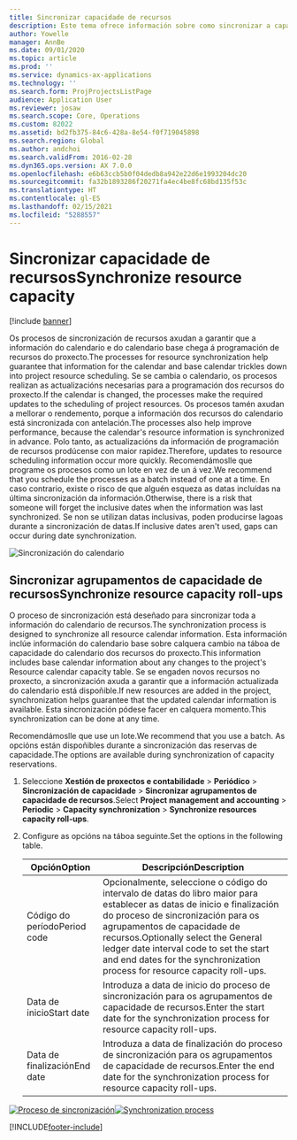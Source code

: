 ```yaml
---
title: Sincronizar capacidade de recursos
description: Este tema ofrece información sobre como sincronizar a capacidade dun recurso entre calendarios e proxectos.
author: Yowelle
manager: AnnBe
ms.date: 09/01/2020
ms.topic: article
ms.prod: ''
ms.service: dynamics-ax-applications
ms.technology: ''
ms.search.form: ProjProjectsListPage
audience: Application User
ms.reviewer: josaw
ms.search.scope: Core, Operations
ms.custom: 82022
ms.assetid: bd2fb375-84c6-428a-8e54-f0f719045898
ms.search.region: Global
ms.author: andchoi
ms.search.validFrom: 2016-02-28
ms.dyn365.ops.version: AX 7.0.0
ms.openlocfilehash: e6b63ccb5b0f04dedb8a942e22d6e1993204dc20
ms.sourcegitcommit: fa32b1893286f20271fa4ec4be8fc68bd135f53c
ms.translationtype: HT
ms.contentlocale: gl-ES
ms.lasthandoff: 02/15/2021
ms.locfileid: "5288557"
---
```

# <a name="synchronize-resource-capacity"></a><span data-ttu-id="e86de-103">Sincronizar capacidade de recursos</span><span class="sxs-lookup"><span data-stu-id="e86de-103">Synchronize resource capacity</span></span>

[!include [banner](../includes/banner.md)]

<span data-ttu-id="e86de-104">Os procesos de sincronización de recursos axudan a garantir que a información do calendario e do calendario base chega á programación de recursos do proxecto.</span><span class="sxs-lookup"><span data-stu-id="e86de-104">The processes for resource synchronization help guarantee that information for the calendar and base calendar trickles down into project resource scheduling.</span></span> <span data-ttu-id="e86de-105">Se se cambia o calendario, os procesos realizan as actualizacións necesarias para a programación dos recursos do proxecto.</span><span class="sxs-lookup"><span data-stu-id="e86de-105">If the calendar is changed, the processes make the required updates to the scheduling of project resources.</span></span> <span data-ttu-id="e86de-106">Os procesos tamén axudan a mellorar o rendemento, porque a información dos recursos do calendario está sincronizada con antelación.</span><span class="sxs-lookup"><span data-stu-id="e86de-106">The processes also help improve performance, because the calendar's resource information is synchronized in advance.</span></span> <span data-ttu-id="e86de-107">Polo tanto, as actualizacións da información de programación de recursos prodúcense con maior rapidez.</span><span class="sxs-lookup"><span data-stu-id="e86de-107">Therefore, updates to resource scheduling information occur more quickly.</span></span> <span data-ttu-id="e86de-108">Recomendámoslle que programe os procesos como un lote en vez de un á vez.</span><span class="sxs-lookup"><span data-stu-id="e86de-108">We recommend that you schedule the processes as a batch instead of one at a time.</span></span> <span data-ttu-id="e86de-109">En caso contrario, existe o risco de que alguén esqueza as datas incluídas na última sincronización da información.</span><span class="sxs-lookup"><span data-stu-id="e86de-109">Otherwise, there is a risk that someone will forget the inclusive dates when the information was last synchronized.</span></span> <span data-ttu-id="e86de-110">Se non se utilizan datas inclusivas, poden producirse lagoas durante a sincronización de datas.</span><span class="sxs-lookup"><span data-stu-id="e86de-110">If inclusive dates aren't used, gaps can occur during date synchronization.</span></span>

![Sincronización do calendario](./media/projectresourcing04-1024x471.jpg)

## <a name="synchronize-resource-capacity-roll-ups"></a><span data-ttu-id="e86de-112">Sincronizar agrupamentos de capacidade de recursos</span><span class="sxs-lookup"><span data-stu-id="e86de-112">Synchronize resource capacity roll-ups</span></span>

<span data-ttu-id="e86de-113">O proceso de sincronización está deseñado para sincronizar toda a información do calendario de recursos.</span><span class="sxs-lookup"><span data-stu-id="e86de-113">The synchronization process is designed to synchronize all resource calendar information.</span></span> <span data-ttu-id="e86de-114">Esta información inclúe información do calendario base sobre calquera cambio na táboa de capacidade do calendario dos recursos do proxecto.</span><span class="sxs-lookup"><span data-stu-id="e86de-114">This information includes base calendar information about any changes to the project's Resource calendar capacity table.</span></span> <span data-ttu-id="e86de-115">Se se engaden novos recursos no proxecto, a sincronización axuda a garantir que a información actualizada do calendario está dispoñible.</span><span class="sxs-lookup"><span data-stu-id="e86de-115">If new resources are added in the project, synchronization helps guarantee that the updated calendar information is available.</span></span> <span data-ttu-id="e86de-116">Esta sincronización pódese facer en calquera momento.</span><span class="sxs-lookup"><span data-stu-id="e86de-116">This synchronization can be done at any time.</span></span>

<span data-ttu-id="e86de-117">Recomendámoslle que use un lote.</span><span class="sxs-lookup"><span data-stu-id="e86de-117">We recommend that you use a batch.</span></span> <span data-ttu-id="e86de-118">As opcións están dispoñibles durante a sincronización das reservas de capacidade.</span><span class="sxs-lookup"><span data-stu-id="e86de-118">The options are available during synchronization of capacity reservations.</span></span>

1. <span data-ttu-id="e86de-119">Seleccione **Xestión de proxectos e contabilidade** &gt; **Periódico** &gt; **Sincronización de capacidade** &gt; **Sincronizar agrupamentos de capacidade de recursos**.</span><span class="sxs-lookup"><span data-stu-id="e86de-119">Select **Project management and accounting** &gt; **Periodic** &gt; **Capacity synchronization** &gt; **Synchronize resources capacity roll-ups**.</span></span>
2. <span data-ttu-id="e86de-120">Configure as opcións na táboa seguinte.</span><span class="sxs-lookup"><span data-stu-id="e86de-120">Set the options in the following table.</span></span>

    | <span data-ttu-id="e86de-121">Opción</span><span class="sxs-lookup"><span data-stu-id="e86de-121">Option</span></span>      | <span data-ttu-id="e86de-122">Descripción</span><span class="sxs-lookup"><span data-stu-id="e86de-122">Description</span></span> |
    |-------------|-------------|
    | <span data-ttu-id="e86de-123">Código do período</span><span class="sxs-lookup"><span data-stu-id="e86de-123">Period code</span></span> | <span data-ttu-id="e86de-124">Opcionalmente, seleccione o código do intervalo de datas do libro maior para establecer as datas de inicio e finalización do proceso de sincronización para os agrupamentos de capacidade de recursos.</span><span class="sxs-lookup"><span data-stu-id="e86de-124">Optionally select the General ledger date interval code to set the start and end dates for the synchronization process for resource capacity roll-ups.</span></span> |
    | <span data-ttu-id="e86de-125">Data de inicio</span><span class="sxs-lookup"><span data-stu-id="e86de-125">Start date</span></span>  | <span data-ttu-id="e86de-126">Introduza a data de inicio do proceso de sincronización para os agrupamentos de capacidade de recursos.</span><span class="sxs-lookup"><span data-stu-id="e86de-126">Enter the start date for the synchronization process for resource capacity roll-ups.</span></span> |
    | <span data-ttu-id="e86de-127">Data de finalización</span><span class="sxs-lookup"><span data-stu-id="e86de-127">End date</span></span>    | <span data-ttu-id="e86de-128">Introduza a data de finalización do proceso de sincronización para os agrupamentos de capacidade de recursos.</span><span class="sxs-lookup"><span data-stu-id="e86de-128">Enter the end date for the synchronization process for resource capacity roll-ups.</span></span> |

<span data-ttu-id="e86de-129">[![Proceso de sincronización](./media/projectresourcing09.jpg)](./media/projectresourcing09.jpg)</span><span class="sxs-lookup"><span data-stu-id="e86de-129">[![Synchronization process](./media/projectresourcing09.jpg)](./media/projectresourcing09.jpg)</span></span>


[!INCLUDE[footer-include](../includes/footer-banner.md)]